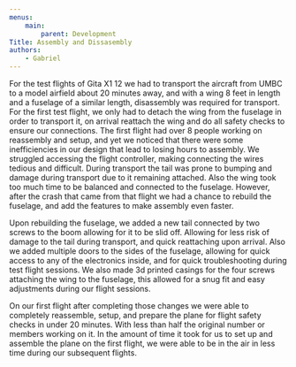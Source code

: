 ```yaml
---
menus:
    main:
        parent: Development
Title: Assembly and Dissasembly
authors:
    - Gabriel
---
```


<!-- Needs some media/pictures -->

For the test flights of Gita X1 12 we had to transport the aircraft from UMBC to a model airfield about 20 minutes away, and with a wing 8 feet in length and a fuselage of a similar length, disassembly was required for transport. For the first test flight, we only had to detach the wing from the fuselage in order to transport it, on arrival reattach the wing and do all safety checks to ensure our connections. The first flight  had over 8 people working on reassembly and setup, and yet we noticed that there were some inefficiencies in our design that lead to losing hours to assembly. We struggled accessing the flight controller, making connecting the wires tedious and difficult. During transport the tail was prone to bumping and damage during transport due to it remaining attached. Also the wing took too much time to be balanced and connected to the fuselage. However, after the crash that came from that flight we had a chance to rebuild the fuselage, and add the features to make assembly even faster.

Upon rebuilding the fuselage, we added a new tail connected by two screws to the boom allowing for it to be slid off. Allowing for less risk of damage to the tail during transport, and quick reattaching upon arrival. Also we added multiple doors to the sides of the fuselage, allowing for quick access to any of the electronics inside, and for quick troubleshooting during test flight sessions. We also made 3d printed casings for the four screws attaching the wing to the fuselage, this allowed for a snug fit and easy adjustments during our flight sessions. 

On our first flight after completing those changes we were able to completely reassemble, setup, and prepare the plane for flight safety checks in under 20 minutes. With less than half the original number or members working on it. In the amount of time it took for us to set up and assemble the plane on the first flight, we were able to be in the air in less time during our subsequent flights.
